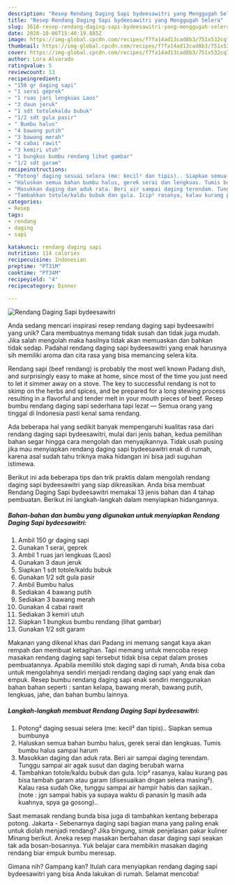 ```yaml
---
description: "Resep Rendang Daging Sapi bydeesawitri yang Menggugah Selera"
title: "Resep Rendang Daging Sapi bydeesawitri yang Menggugah Selera"
slug: 3616-resep-rendang-daging-sapi-bydeesawitri-yang-menggugah-selera
date: 2020-10-06T15:40:19.885Z
image: https://img-global.cpcdn.com/recipes/f7fa14ad13cad8b3/751x532cq70/rendang-daging-sapi-bydeesawitri-foto-resep-utama.jpg
thumbnail: https://img-global.cpcdn.com/recipes/f7fa14ad13cad8b3/751x532cq70/rendang-daging-sapi-bydeesawitri-foto-resep-utama.jpg
cover: https://img-global.cpcdn.com/recipes/f7fa14ad13cad8b3/751x532cq70/rendang-daging-sapi-bydeesawitri-foto-resep-utama.jpg
author: Lora Alvarado
ratingvalue: 5
reviewcount: 13
recipeingredient:
- "150 gr daging sapi"
- "1 serai geprek"
- "1 ruas jari lengkuas Laos"
- "3 daun jeruk"
- "1 sdt totolekaldu bubuk"
- "1/2 sdt gula pasir"
- " Bumbu halus"
- "4 bawang putih"
- "3 bawang merah"
- "4 cabai rawit"
- "3 kemiri utuh"
- "1 bungkus bumbu rendang lihat gambar"
- "1/2 sdt garam"
recipeinstructions:
- "Potong² daging sesuai selera (me: kecil² dan tipis).. Siapkan semua bumbunya"
- "Haluskan semua bahan bumbu halus, gerek serai dan lengkuas. Tumis bumbu halus sampai harum"
- "Masukkan daging dan aduk rata. Beri air sampai daging terendam. Tunggu sampai air agak susut dan daging berubah warna"
- "Tambahkan totole/kaldu bubuk dan gula. Icip² rasanya, kalau kurang pas bisa tambah garam atau garam (disesuaikan dngan selera masing²). Kalau rasa sudah Oke, tunggu sampai air hampir habis dan sajikan.. (note : jgn sampai habis ya supaya waktu di panasin lg masih ada kuahnya, spya ga gosong).."
categories:
- Resep
tags:
- rendang
- daging
- sapi

katakunci: rendang daging sapi 
nutrition: 114 calories
recipecuisine: Indonesian
preptime: "PT31M"
cooktime: "PT34M"
recipeyield: "4"
recipecategory: Dinner

---
```



![Rendang Daging Sapi bydeesawitri](https://img-global.cpcdn.com/recipes/f7fa14ad13cad8b3/751x532cq70/rendang-daging-sapi-bydeesawitri-foto-resep-utama.jpg)

Anda sedang mencari inspirasi resep rendang daging sapi bydeesawitri yang unik? Cara membuatnya memang tidak susah dan tidak juga mudah. Jika salah mengolah maka hasilnya tidak akan memuaskan dan bahkan tidak sedap. Padahal rendang daging sapi bydeesawitri yang enak harusnya sih memiliki aroma dan cita rasa yang bisa memancing selera kita.

Rendang sapi (beef rendang) is probably the most well known Padang dish, and surprisingly easy to make at home, since most of the time you just need to let it simmer away on a stove. The key to successful rendang is not to skimp on the herbs and spices, and be prepared for a long stewing process resulting in a flavorful and tender melt in your mouth pieces of beef. Resep bumbu rendang daging sapi sederhana tapi lezat — Semua orang yang tinggal di Indonesia pasti kenal sama rendang.

Ada beberapa hal yang sedikit banyak mempengaruhi kualitas rasa dari rendang daging sapi bydeesawitri, mulai dari jenis bahan, kedua pemilihan bahan segar hingga cara mengolah dan menyajikannya. Tidak usah pusing jika mau menyiapkan rendang daging sapi bydeesawitri enak di rumah, karena asal sudah tahu triknya maka hidangan ini bisa jadi suguhan istimewa.


Berikut ini ada beberapa tips dan trik praktis dalam mengolah rendang daging sapi bydeesawitri yang siap dikreasikan. Anda bisa membuat Rendang Daging Sapi bydeesawitri memakai 13 jenis bahan dan 4 tahap pembuatan. Berikut ini langkah-langkah dalam menyiapkan hidangannya.

<!--inarticleads1-->

##### Bahan-bahan dan bumbu yang digunakan untuk menyiapkan Rendang Daging Sapi bydeesawitri:

1. Ambil 150 gr daging sapi
1. Gunakan 1 serai, geprek
1. Ambil 1 ruas jari lengkuas (Laos)
1. Gunakan 3 daun jeruk
1. Siapkan 1 sdt totole/kaldu bubuk
1. Gunakan 1/2 sdt gula pasir
1. Ambil  Bumbu halus
1. Sediakan 4 bawang putih
1. Sediakan 3 bawang merah
1. Gunakan 4 cabai rawit
1. Sediakan 3 kemiri utuh
1. Siapkan 1 bungkus bumbu rendang (lihat gambar)
1. Gunakan 1/2 sdt garam


Makanan yang dikenal khas dari Padang ini memang sangat kaya akan rempah dan membuat ketagihan. Tapi memang untuk mencoba resep masakan rendang daging sapi tersebut tidak bisa cepat dalam proses pembuatannya. Apabila memiliki stok daging sapi di rumah, Anda bisa coba untuk mengolahnya sendiri menjadi rendang daging sapi yang enak dan empuk. Resep bumbu rendang daging sapi enak sendiri menggunakan bahan bahan seperti : santan kelapa, bawang merah, bawang putih, lengkuas, jahe, dan bahan bumbu lainnya. 

<!--inarticleads2-->

##### Langkah-langkah membuat Rendang Daging Sapi bydeesawitri:

1. Potong² daging sesuai selera (me: kecil² dan tipis).. Siapkan semua bumbunya
1. Haluskan semua bahan bumbu halus, gerek serai dan lengkuas. Tumis bumbu halus sampai harum
1. Masukkan daging dan aduk rata. Beri air sampai daging terendam. Tunggu sampai air agak susut dan daging berubah warna
1. Tambahkan totole/kaldu bubuk dan gula. Icip² rasanya, kalau kurang pas bisa tambah garam atau garam (disesuaikan dngan selera masing²). Kalau rasa sudah Oke, tunggu sampai air hampir habis dan sajikan.. (note : jgn sampai habis ya supaya waktu di panasin lg masih ada kuahnya, spya ga gosong)..


Saat memasak rendang bunda bisa juga di tambahkan kentang beberapa potong. Jakarta - Sebenarnya daging sapi bagian mana yang paling enak untuk diolah menjadi rendang? Jika bingung, simak penjelasan pakar kuliner Minang berikut. Aneka resep masakan berbahan dasar daging sapi seakan tak ada bosan-bosannya. Yuk belajar cara membikin masakan daging rendang biar empuk bumbu meresap. 

Gimana nih? Gampang kan? Itulah cara menyiapkan rendang daging sapi bydeesawitri yang bisa Anda lakukan di rumah. Selamat mencoba!
